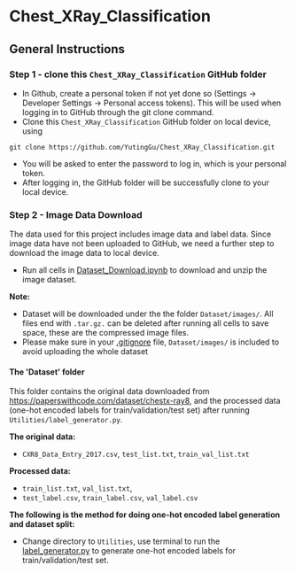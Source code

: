 # Chest_XRay_Classification

## General Instructions
### Step 1 - clone this `Chest_XRay_Classification` GitHub folder
- In Github, create a personal token if not yet done so (Settings -> Developer Settings -> Personal access tokens). This will be used when logging in to GitHub through the git clone command.
- Clone this `Chest_XRay_Classification` GitHub folder on local device, using
```
git clone https://github.com/YutingGu/Chest_XRay_Classification.git
```
- You will be asked to enter the password to log in, which is your personal token.
- After logging in, the GitHub folder will be successfully clone to your local device.


### Step 2 - Image Data Download
The data used for this project includes image data and label data. Since image data have not been uploaded to GitHub, we need a further step to download the image data to local device.
- Run all cells in [Dataset_Download.ipynb](Dataset_Process_Scripts/Dataset_Download.ipynb) to download and unzip the image dataset.

**Note:**
* Dataset will be downloaded under the the folder `Dataset/images/`. All files end with `.tar.gz.` can be deleted after running all cells to save space, these are the compressed image files.
* Please make sure in your [.gitignore](.gitignore) file, `Dataset/images/` is included to avoid uploading the whole dataset

#### The 'Dataset' folder
This folder contains the original data downloaded from https://paperswithcode.com/dataset/chestx-ray8, and the processed data (one-hot encoded labels for train/validation/test set) after running `Utilities/label_generator.py`.

**The original data:**
- `CXR8_Data_Entry_2017.csv`, `test_list.txt`, `train_val_list.txt`

**Processed data:**
- `train_list.txt`, `val_list.txt`,
- `test_label.csv`, `train_label.csv`, `val_label.csv`

**The following is the method for doing one-hot encoded label generation and dataset split:**
* Change directory to `Utilities`, use terminal to run the [label_generator.py](Utilities/label_generator.py) to generate one-hot encoded labels for train/validation/test set.



